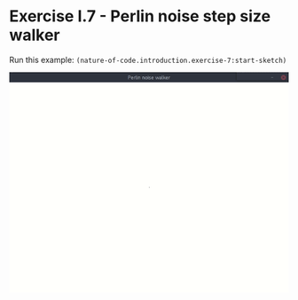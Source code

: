 # Exercise I.7 - Perlin noise step size walker

Run this example: `(nature-of-code.introduction.exercise-7:start-sketch)`

![Exercise I.7 - Perlin noise step size walker](screenshots/Exercise%20I.7%20-%20Perlin%20noise%20step%20size%20walker.gif)